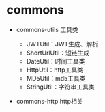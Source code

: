 # commons

* commons-utils 工具类
    * JWTUtil：JWT生成、解析
    * ShortUrlUtil：短链生成
    * DateUtil：时间工具类
    * HttpUtil：http工具类
    * MD5Util：md5工具类
    * StringUtil：字符串工具类

* commons-http http相关

